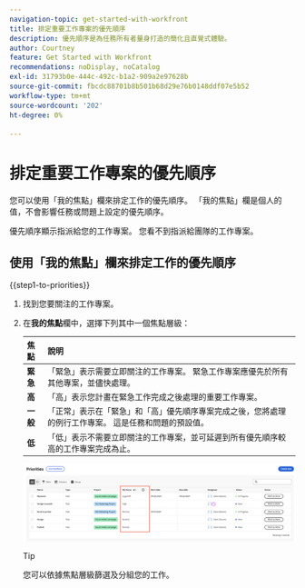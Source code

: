```yaml
---
navigation-topic: get-started-with-workfront
title: 排定重要工作專案的優先順序
description: 優先順序是為任務所有者量身打造的簡化且直覺式體驗。
author: Courtney
feature: Get Started with Workfront
recommendations: noDisplay, noCatalog
exl-id: 31793b0e-444c-492c-b1a2-909a2e97628b
source-git-commit: fbcdc88701b8b501b68d29e76b0148ddf07e5b52
workflow-type: tm+mt
source-wordcount: '202'
ht-degree: 0%

---
```


# 排定重要工作專案的優先順序

您可以使用「我的焦點」欄來排定工作的優先順序。 「我的焦點」欄是個人的值，不會影響任務或問題上設定的優先順序。

優先順序顯示指派給您的工作專案。 您看不到指派給團隊的工作專案。

## 使用「我的焦點」欄來排定工作的優先順序

{{step1-to-priorities}}

1. 找到您要關注的工作專案。
1. 在&#x200B;**我的焦點**&#x200B;欄中，選擇下列其中一個焦點層級：

   | 焦點 | 說明 |
   |-----------|-------------|
   | **緊急** | 「緊急」表示需要立即關注的工作專案。 緊急工作專案應優先於所有其他專案，並儘快處理。 |
   | **高** | 「高」表示您計畫在緊急工作完成之後處理的重要工作專案。 |
   | **一般** | 「正常」表示在「緊急」和「高」優先順序專案完成之後，您將處理的例行工作專案。 這是任務和問題的預設值。 |
   | **低** | 「低」表示不需要立即關注的工作專案，並可延遲到所有優先順序較高的工作專案完成為止。 |

   ![我的焦點](assets/my-focus-new.png)

   >[!TIP]
   >
   >您可以依據焦點層級篩選及分組您的工作。
